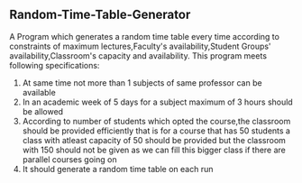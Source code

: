## Random-Time-Table-Generator
A Program which generates a random time table every time according to constraints of maximum lectures,Faculty's availability,Student Groups' availability,Classroom's capacity and availability.
This program meets following specifications:<br>
1) At same time not more than 1 subjects of same professor can be available<br>
2) In an academic week of 5 days for a subject maximum of 3 hours should be allowed<br>
3) According to number of students which opted the course,the classroom should be provided efficiently that is for a course that has 50 students a class with atleast capacity of 50 should be provided but the classroom with 150 should not be given as we can fill this bigger class if there are parallel courses going on<br>
4) It should generate a random time table on each run 
